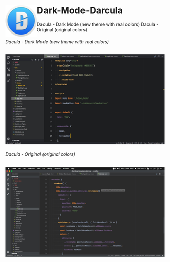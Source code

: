 # Dark-Mode-Darcula <img align="left" width="100" height="100" style="padding:5" src="https://raw.githubusercontent.com/dobbbri/dark-mode-darcula/master/logo.png">

Dacula - Dark Mode (new theme with real colors)
Dacula - Original (original colors)

###### Dacula - Dark Mode (new theme with real colors)

![Dark-Mode-Darcula Theme](https://raw.githubusercontent.com/dobbbri/dark-mode-darcula/master/darcula.jpg)

###### Dacula - Original (original colors)

![Original-Darcula Theme](https://raw.githubusercontent.com/dobbbri/dark-mode-darcula/master/darcula-original.jpg)
